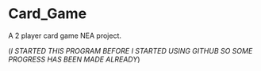 # Card_Game
A 2 player card game NEA project.







(*I STARTED THIS PROGRAM BEFORE I STARTED USING GITHUB SO SOME PROGRESS HAS BEEN MADE ALREADY*)
